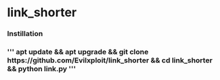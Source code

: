 # link_shorter
<h3> Instillation <h3>
'''
apt update && apt upgrade && git clone https://github.com/Evilxploit/link_shorter && cd link_shorter && python link.py '''
